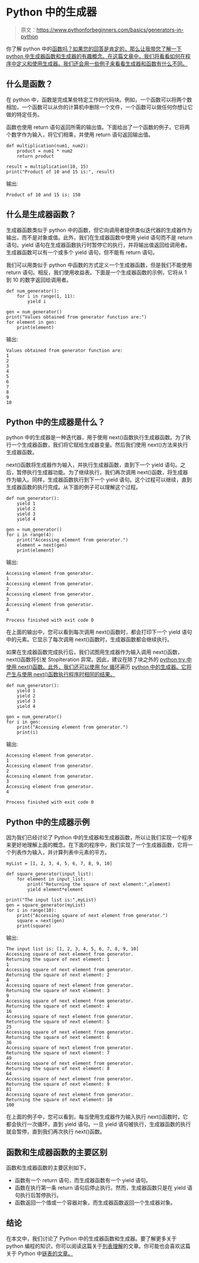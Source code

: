 # Python 中的生成器

> 原文：<https://www.pythonforbeginners.com/basics/generators-in-python>

你了解 python 中的[函数吗？如果您的回答是肯定的，那么让我带您了解一下 python 中生成器函数和生成器的有趣概念。在这篇文章中，我们将看看如何在程序中定义和使用生成器。我们还会用一些例子来看看生成器和函数有什么不同。](https://www.pythonforbeginners.com/basics/python-functions-cheat-sheet)

## 什么是函数？

在 python 中，函数是完成某些特定工作的代码块。例如，一个函数可以将两个数相加，一个函数可以从你的计算机中删除一个文件，一个函数可以做任何你想让它做的特定任务。

函数也使用 return 语句返回所需的输出值。下面给出了一个函数的例子。它将两个数字作为输入，将它们相乘，并使用 return 语句返回输出值。

```
def multiplication(num1, num2):
    product = num1 * num2
    return product

result = multiplication(10, 15)
print("Product of 10 and 15 is:", result) 
```

输出:

```
Product of 10 and 15 is: 150
```

## 什么是生成器函数？

生成器函数类似于 python 中的函数，但它向调用者提供类似迭代器的生成器作为输出，而不是对象或值。此外，我们在生成器函数中使用 yield 语句而不是 return 语句。yield 语句在生成器函数执行时暂停它的执行，并将输出值返回给调用者。生成器函数可以有一个或多个 yield 语句，但不能有 return 语句。

我们可以用类似于 python 中函数的方式定义一个生成器函数，但是我们不能使用 return 语句。相反，我们使用收益表。下面是一个生成器函数的示例，它将从 1 到 10 的数字返回给调用者。

```
def num_generator():
    for i in range(1, 11):
        yield i

gen = num_generator()
print("Values obtained from generator function are:")
for element in gen:
    print(element) 
```

输出:

```
Values obtained from generator function are:
1
2
3
4
5
6
7
8
9
10
```

## Python 中的生成器是什么？

python 中的生成器是一种迭代器，用于使用 next()函数执行生成器函数。为了执行一个生成器函数，我们将它赋给生成器变量。然后我们使用 next()方法来执行生成器函数。

next()函数将生成器作为输入，并执行生成器函数，直到下一个 yield 语句。之后，暂停执行生成器功能。为了继续执行，我们再次调用 next()函数，将生成器作为输入。同样，生成器函数执行到下一个 yield 语句。这个过程可以继续，直到生成器函数的执行完成。从下面的例子可以理解这个过程。

```
def num_generator():
    yield 1
    yield 2
    yield 3
    yield 4

gen = num_generator()
for i in range(4):
    print("Accessing element from generator.")
    element = next(gen)
    print(element) 
```

输出:

```
Accessing element from generator.
1
Accessing element from generator.
2
Accessing element from generator.
3
Accessing element from generator.
4

Process finished with exit code 0 
```

在上面的输出中，您可以看到每次调用 next()函数时，都会打印下一个 yield 语句中的元素。它显示了每次调用 next()函数时，生成器函数都会继续执行。

如果在生成器函数完成执行后，我们试图用生成器作为输入调用 next()函数，next()函数将引发 StopIteration 异常。因此，建议在除了块之外的 [python try 中使用 next()函数。此外，我们还可以使用 for 循环](https://www.pythonforbeginners.com/error-handling/python-try-and-except)遍历 [python 中的生成器。它将产生与使用 next()函数执行程序时相同的结果。](https://www.pythonforbeginners.com/loops/for-while-and-nested-loops-in-python)

```
def num_generator():
    yield 1
    yield 2
    yield 3
    yield 4

gen = num_generator()
for i in gen:
    print("Accessing element from generator.")
    print(i)
```

输出:

```
Accessing element from generator.
1
Accessing element from generator.
2
Accessing element from generator.
3
Accessing element from generator.
4

Process finished with exit code 0 
```

## Python 中的生成器示例

因为我们已经讨论了 Python 中的生成器和生成器函数，所以让我们实现一个程序来更好地理解上面的概念。在下面的程序中，我们实现了一个生成器函数，它将一个列表作为输入，并计算列表中元素的平方。

```
myList = [1, 2, 3, 4, 5, 6, 7, 8, 9, 10]

def square_generator(input_list):
    for element in input_list:
        print("Returning the square of next element:",element)
        yield element*element

print("The input list is:",myList)
gen = square_generator(myList)
for i in range(10):
    print("Accessing square of next element from generator.")
    square = next(gen)
    print(square)
```

输出:

```
The input list is: [1, 2, 3, 4, 5, 6, 7, 8, 9, 10]
Accessing square of next element from generator.
Returning the square of next element: 1
1
Accessing square of next element from generator.
Returning the square of next element: 2
4
Accessing square of next element from generator.
Returning the square of next element: 3
9
Accessing square of next element from generator.
Returning the square of next element: 4
16
Accessing square of next element from generator.
Returning the square of next element: 5
25
Accessing square of next element from generator.
Returning the square of next element: 6
36
Accessing square of next element from generator.
Returning the square of next element: 7
49
Accessing square of next element from generator.
Returning the square of next element: 8
64
Accessing square of next element from generator.
Returning the square of next element: 9
81
Accessing square of next element from generator.
Returning the square of next element: 10
100 
```

在上面的例子中，您可以看到，每当使用生成器作为输入执行 next()函数时，它都会执行一次循环，直到 yield 语句。一旦 yield 语句被执行，生成器函数的执行就会暂停，直到我们再次执行 next()函数。

## 函数和生成器函数的主要区别

函数和生成器函数的主要区别如下。

*   函数有一个 return 语句，而生成器函数有一个 yield 语句。
*   函数在执行第一条 return 语句后停止执行。然而，生成器函数只是在 yield 语句执行后暂停执行。
*   函数返回一个值或一个容器对象，而生成器函数返回一个生成器对象。

## 结论

在本文中，我们讨论了 Python 中的生成器函数和生成器。要了解更多关于 python 编程的知识，你可以阅读这篇关于[列表理解](https://www.pythonforbeginners.com/basics/list-comprehensions-in-python)的文章。你可能也会喜欢这篇关于 Python 中[链表的文章。](https://www.pythonforbeginners.com/lists/linked-list-in-python)